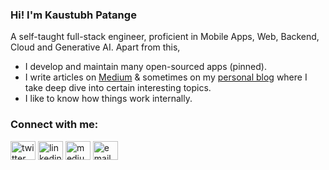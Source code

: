 ### Hi! I'm Kaustubh Patange

A self-taught full-stack engineer, proficient in Mobile Apps, Web, Backend, Cloud and Generative AI. Apart from this,

- I develop and maintain many open-sourced apps (pinned).
- I write articles on [Medium](https://kaustubhpatange.medium.com/) & sometimes on my [personal blog](https://kaustubhpatange.com/blog) where I take deep dive into certain interesting topics.
- I like to know how things work internally.

### Connect with me:

<p align="left">
<a href="https://twitter.com/KP206" target="blank"><img align="center" src="https://cdn.jsdelivr.net/npm/simple-icons@3.0.1/icons/twitter.svg" alt="twitter" height="30" width="40" /></a>
<a href="https://www.linkedin.com/in/kaustubhpatange/" target="blank"><img align="center" src="https://cdn.jsdelivr.net/npm/simple-icons@3.0.1/icons/linkedin.svg" alt="linkedin" height="30" width="40" /></a>
<a href="https://kaustubhpatange.medium.com/" target="blank"><img align="center" src="https://cdn.jsdelivr.net/npm/simple-icons@3.0.1/icons/medium.svg" alt="medium" height="30" width="40" /></a>
<a href="mailto:developerkp16@gmail.com" target="blank"><img align="center" src="https://cdn.jsdelivr.net/npm/simple-icons@3.0.1/icons/gmail.svg" alt="email" height="30" width="40" /></a>
</p>
